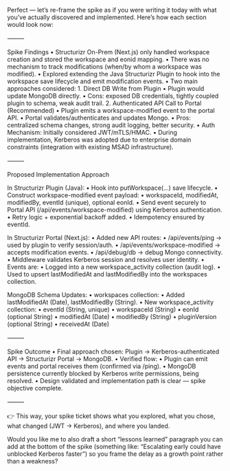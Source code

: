 Perfect — let’s re-frame the spike as if you were writing it today with what you’ve actually discovered and implemented. Here’s how each section would look now:

⸻

Spike Findings
	•	Structurizr On-Prem (Next.js) only handled workspace creation and stored the workspace and eonid mapping.
	•	There was no mechanism to track modifications (when/by whom a workspace was modified).
	•	Explored extending the Java Structurizr Plugin to hook into the workspace save lifecycle and emit modification events.
	•	Two main approaches considered:
	1.	Direct DB Write from Plugin
	•	Plugin would update MongoDB directly.
	•	Cons: exposed DB credentials, tightly coupled plugin to schema, weak audit trail.
	2.	Authenticated API Call to Portal (Recommended)
	•	Plugin emits a workspace-modified event to the portal API.
	•	Portal validates/authenticates and updates Mongo.
	•	Pros: centralized schema changes, strong audit logging, better security.
	•	Auth Mechanism: Initially considered JWT/mTLS/HMAC.
	•	During implementation, Kerberos was adopted due to enterprise domain constraints (integration with existing MSAD infrastructure).

⸻

Proposed Implementation Approach

In Structurizr Plugin (Java):
	•	Hook into putWorkspace(...) save lifecycle.
	•	Construct workspace-modified event payload:
	•	workspaceId, modifiedAt, modifiedBy, eventId (unique), optional eonId.
	•	Send event securely to Portal API (/api/events/workspace-modified) using Kerberos authentication.
	•	Retry logic + exponential backoff added.
	•	Idempotency ensured by eventId.

In Structurizr Portal (Next.js):
	•	Added new API routes:
	•	/api/events/ping → used by plugin to verify session/auth.
	•	/api/events/workspace-modified → accepts modification events.
	•	/api/debug/db → debug Mongo connectivity.
	•	Middleware validates Kerberos session and resolves user identity.
	•	Events are:
	•	Logged into a new workspace_activity collection (audit log).
	•	Used to upsert lastModifiedAt and lastModifiedBy into the workspaces collection.

MongoDB Schema Updates:
	•	workspaces collection:
	•	Added lastModifiedAt (Date), lastModifiedBy (String).
	•	New workspace_activity collection:
	•	eventId (String, unique)
	•	workspaceId (String)
	•	eonId (optional String)
	•	modifiedAt (Date)
	•	modifiedBy (String)
	•	pluginVersion (optional String)
	•	receivedAt (Date)

⸻

Spike Outcome
	•	Final approach chosen: Plugin → Kerberos-authenticated API → Structurizr Portal → MongoDB.
	•	Verified flow:
	•	Plugin can emit events and portal receives them (confirmed via /ping).
	•	MongoDB persistence currently blocked by Kerberos write permissions, being resolved.
	•	Design validated and implementation path is clear — spike objective complete.

⸻

👉 This way, your spike ticket shows what you explored, what you chose, what changed (JWT → Kerberos), and where you landed.

Would you like me to also draft a short “lessons learned” paragraph you can add at the bottom of the spike (something like: “Escalating early could have unblocked Kerberos faster”) so you frame the delay as a growth point rather than a weakness?
